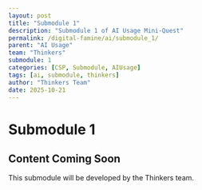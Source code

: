 ```yaml
---
layout: post
title: "Submodule 1"
description: "Submodule 1 of AI Usage Mini-Quest"
permalink: /digital-famine/ai/submodule_1/
parent: "AI Usage"
team: "Thinkers"
submodule: 1
categories: [CSP, Submodule, AIUsage]
tags: [ai, submodule, thinkers]
author: "Thinkers Team"
date: 2025-10-21
---
```


# Submodule 1

## Content Coming Soon
This submodule will be developed by the Thinkers team.
